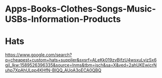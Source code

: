 # Apps-Books-Clothes-Songs-Music-USBs-Information-Products

# Hats

https://www.google.com/search?q=cheapest+custom+hats+supplier&sxsrf=ALeKk019zvBjfzU4wsxuLyizSx6gjI_Ikw:1589526396335&source=lnms&tbm=isch&sa=X&ved=2ahUKEwjcrNuhp7XpAhULpp4KHfN-BIQQ_AUoA3oECA0QBQ
